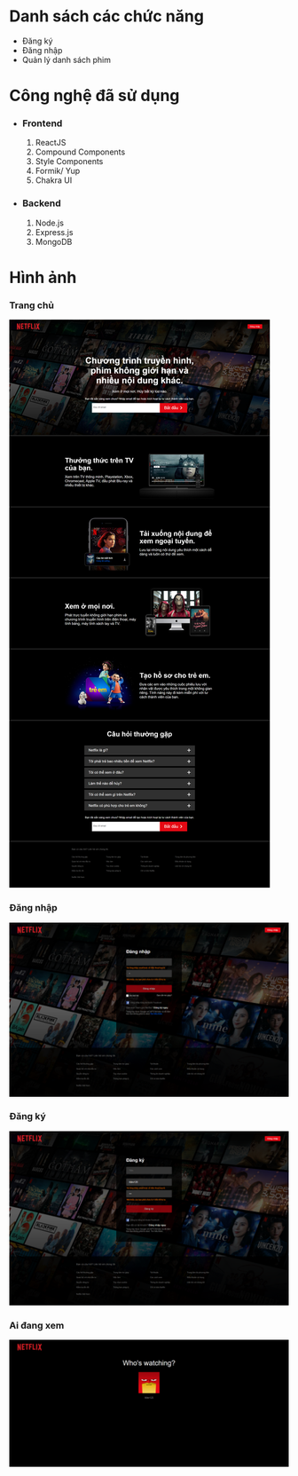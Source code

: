 <h1>Danh sách các chức năng</h1>
<ul>
    <li>Đăng ký</li>
    <li>Đăng nhập</li>
    <li>Quản lý danh sách phim</li>
</ul>
<h1>Công nghệ đã sử dụng</h1>
<ul>
    <li>
        <h3>Frontend</h3>
        <ol type="1">
            <li>ReactJS</li>
            <li>Compound Components</li>
            <li>Style Components</li>
            <li>Formik/ Yup</li>
            <li>Chakra UI</li>
        </ol>
    </li>
    <li>
        <h3>Backend</h3>
        <ol type="1">
            <li>Node.js</li>
            <li>Express.js</li>
            <li>MongoDB</li>
        </ol>
    </li>
</ul>
<h1>Hình ảnh</h1>
<h3>Trang chủ</h3>
<img src="/client/public/images/screenshot/home.png" alt="home">
<h3>Đăng nhập</h3>
<img src="/client/public/images/screenshot/signin.png" alt="signin">
<h3>Đăng ký</h3>
<img src="/client/public/images/screenshot/signup.png" alt="signup">
<h3>Ai đang xem</h3>
<img src="/client/public/images/screenshot/who.png" alt="who">
